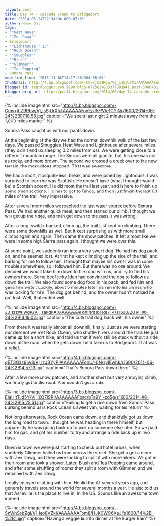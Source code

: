 ```yaml
---
layout: post
title: Day 74 - Cascade Creek to Bridgeport
date: '2014-06-24T22:34:00.000-07:00'
author: Noam Gal
tags:
- '"Heat Wave"'
- '"Zen Dawg"'
- Bridgeport
- '"Lighthouse ''13"'
- '"Rock Ocean"'
- '"Smuggles"'
- '"Blush"'
- '"Glimmer"'
- '"Tea Popping"'
- Sonora Pass
modified_time: '2015-11-08T14:17:20.004-08:00'
thumbnail: http://4.bp.blogspot.com/-CmvxjCZ9Rbw/Vj_IsSjUrXI/AAAAAAAFonE/U5FWte1CYlQ/s72-c/2014-06-24%2B07.18.58.jpg
blogger_id: tag:blogger.com,1999:blog-8715620883377891841.post-3080431174920418299
blogger_orig_url: http://pct14.blogspot.com/2014/06/day-74-cascade-creek-to-bridgeport.html
---
```


{% include image.html src="http://4.bp.blogspot.com/-CmvxjCZ9Rbw/Vj_IsSjUrXI/AAAAAAAFonE/U5FWte1CYlQ/s1600/2014-06-24%2B07.18.58.jpg" caption="We spent last night 2 minutes away from the 1,000 miles marker" %}

Sonora Pass caught us with our pants down.

At the beginning of the day we had the normal downhill walk of the last few days. We passed Smuggles, Heat Wave and Lighthouse after several miles (they didn't end up sleeping 0.2 miles from us). We were getting close to a different mountain range. The Sierras were all granite, but this one was not as rocky, and more brown. The second we crossed a creek over to the new terrain, the mosquitoes stopped. That was awesome.

We had a short, mosquito-less, break, and were joined by Lighthouse. I was surprised to learn he was Scottish. He doesn't have (what I thought would be) a Scottish accent. He did most the trail last year, and is here to finish up some small sections. He has to get to Tahoe, and then just finish the last 60 miles of the trail. Very impressive.

After several more miles we reached the last water source before Sonora Pass. We had another quick meal, and then started our climb. I thought we will get up the ridge, and then get down to the pass. I was wrong.

After a long, switch-backed, climb up, the trail just kept on climbing. There were some downhills as well. But it kept surprising us with more small climbs again and again. Then came the show patches. It felt almost like we were in some high Sierra pass again. I thought we were over this.

At some point, we suddenly ran into a very sweet dog. He had his dog pack on, and he seemed lost. At first he kept climbing up the side of the trail, and barking for me to follow him. I thought that maybe his owner was in some trouble somewhere, so I followed him. But there was no one around. We decided we would take him down to the road with us, and try to find his owners there. Some beef jerky Idan had convinced the dog to follow us down the trail. We also found some dog food in his pack, and fed him and gave him water. Luckily, about 5 minutes later we ran into his owner, who was looking for him. The dog got behind, and the owner hadn't noticed he got lost. Well, that ended well.

{% include image.html src="http://4.bp.blogspot.com/-JJ_IzzwFwgA/Vj_IsakdkAI/AAAAAAAFonI/Ps16I1Re7-4/s1600/2014-06-24%2B14.19.02.jpg" caption="The cute trail dog, back with his owner" %}

From there it was really almost all downhill, finally. Just as we were starting our descent we met Rock Ocean, who shuttle hikers around the trail. He just came up for a short hike, and told us that if we'd still be stuck without a ride down at the road, when he gets down, he'd take us to Bridgeport. That was a relief.

{% include image.html src="http://4.bp.blogspot.com/-qET3Q8z9Iw8/Vj_IzJBYyPI/AAAAAAAFonU/-0NxrylEwhk/s1600/2014-06-24%2B14.57.13.jpg" caption="That's Sonora Pass down there" %}

After a few more snow patches, and another short but very annoying climb, we finally got to the road. And couldn't get a ride.

{% include image.html src="http://3.bp.blogspot.com/-EIaHltTud5Y/Vj_I0Q7lSRI/AAAAAAAFonc/bTa9Y_-zo5g/s1600/2014-06-24%2B15.25.51.jpg" caption="Failing to get a ride down from Sonora Pass. Lurking behind us is Rock Ocean's sweet van, waiting for his return" %}

Not long afterwards, Rock Ocean came down, and thankfully got us down the long road to town. I thought he was heading in there himself, but apparently he was going back up to pick up someone else later. So we paid him for gas, and got his number to try and arrange a ride back up in two days.

Down in town we were just starting to check out hotel prices, when suddenly Glimmer hailed us from across the street. She got a got a room with Zen Dawg, and they were looking to split it with more hikers. We got in their room and took a shower. Later, Blush and Tea Popping came around, and after some shuffling of rooms they split a room with Glimmer, and we remained with Zen Dawg.

I really enjoyed chatting with him. He did the AT several years ago, and generally travels around the world for several months a year. He also told us that Asheville is the place to live in, in the US. Sounds like an awesome town indeed.

{% include image.html src="http://4.bp.blogspot.com/--SnWnSebZgI/Vj_Iqo8VZkI/AAAAAAAFom8/HJKOWC6XeJI/s1600/14%2B-%2B1.jpg" caption="Having a veggie burrito dinner at the Burger Barn" %}

